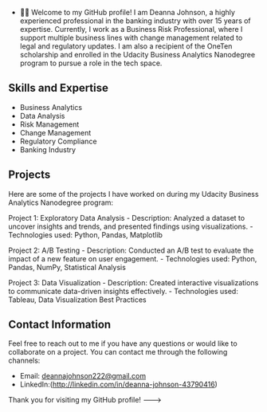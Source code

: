 - 👋🏽 Welcome to my GitHub profile! I am Deanna Johnson, a highly experienced professional in the banking industry with over 15 years of expertise. Currently, I work as a Business Risk Professional, where I support multiple business lines with change management related to legal and regulatory updates. I am also a recipient of the OneTen scholarship and enrolled in the Udacity Business Analytics Nanodegree program to pursue a role in the tech space.
 
## Skills and Expertise
- Business Analytics
- Data Analysis
- Risk Management
- Change Management
- Regulatory Compliance
- Banking Industry
 
## Projects
Here are some of the projects I have worked on during my Udacity Business Analytics Nanodegree program:
 
Project 1: Exploratory Data Analysis
    - Description: Analyzed a dataset to uncover insights and trends, and presented findings using visualizations.
    - Technologies used: Python, Pandas, Matplotlib
 
Project 2: A/B Testing
    - Description: Conducted an A/B test to evaluate the impact of a new feature on user engagement.
    - Technologies used: Python, Pandas, NumPy, Statistical Analysis
 
Project 3: Data Visualization
    - Description: Created interactive visualizations to communicate data-driven insights effectively.
    - Technologies used: Tableau, Data Visualization Best Practices
 
## Contact Information
Feel free to reach out to me if you have any questions or would like to collaborate on a project. You can contact me through the following channels:
- Email: deannajohnson222@gmail.com
- LinkedIn:(http://linkedin.com/in/deanna-johnson-43790416)
 
Thank you for visiting my GitHub profile!
--->
